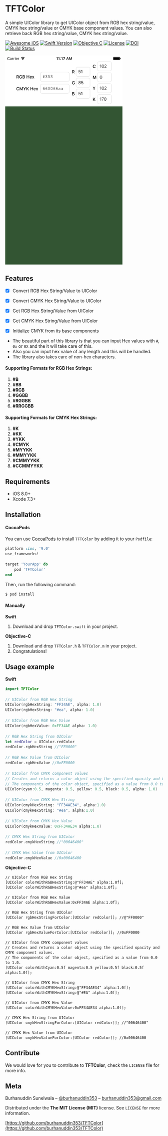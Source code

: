 # TFTColor
A simple UIColor library to get UIColor object from RGB hex string/value, CMYK hex string/value or CMYK base component values. 
You can also retrieve back RGB hex string/value, CMYK hex string/value.

[![Awesome iOS][awesome-ios-image]][awesome-ios-url]
[![Swift Version][swift-image]][swift-url]
[![Objective C][objc-image]][objc-url]
[![License][license-image]][license-url]
[![DOI](https://zenodo.org/badge/26798948.svg)](https://zenodo.org/badge/latestdoi/26798948)
[![Build Status](https://travis-ci.org/burhanuddin353/TFTColor.svg?branch=master)](https://travis-ci.org/burhanuddin353/TFTColor)

<img src="https://github.com/burhanuddin353/TFTColor/blob/master/Example.png" width="375">

## Features

- [x] Convert RGB Hex String/Value to UIColor
- [x] Convert CMYK Hex String/Value to UIColor
- [x] Get RGB Hex String/Value from UIColor
- [x] Get CMYK Hex String/Value from UIColor
- [x] Initialize CMYK from its base components


* The beautiful part of this library is that you can input Hex values with `#`, `0x` or `0X` and the it will take care of this.
* Also you can input hex value of any length and this will be handled.
* The library also takes care of non-hex characters.

#### Supporting Formats for RGB Hex Strings:
1. **#B**
2. **#BB**
3. **#RGB**
4. **#GGBB**
5. **#RGGBB**
6. **#RRGGBB** 

#### Supporting Formats for CMYK Hex Strings:
1. **#K**
2. **#KK**
3. **#YKK**
4. **#CMYK**
5. **#MYYKK**
6. **#MMYYKK**
7. **#CMMYYKK**
8. **#CCMMYYKK**

## Requirements

- iOS 8.0+
- Xcode 7.3+

## Installation

#### CocoaPods
You can use [CocoaPods](http://cocoapods.org/) to install `TFTColor` by adding it to your `Podfile`:

```ruby
platform :ios, '9.0'
use_frameworks!

target 'YourApp' do
    pod 'TFTColor'
end
```

Then, run the following command:

``` ruby
$ pod install
```

#### Manually
**Swift**

1. Download and drop ```TFTColor.swift``` in your project.  

**Objective-C**

1. Download and drop ```TFTColor.h``` & ```TFTColor.m``` in your project. 
2. Congratulations! 


## Usage example
**Swift**

```swift
import TFTColor

// UIColor from RGB Hex String
UIColor(rgbHexString: "FF34AE", alpha: 1.0)
UIColor(rgbHexString: "#ea", alpha: 1.0)

// UIColor from RGB Hex Value
UIColor(rgbHexValue: 0xFF34AE alpha: 1.0)

// RGB Hex String from UIColor
let redColor = UIColor.redColor
redColor.rgbHexString //"FF0000"

// RGB Hex Value from UIColor
redColor.rgbHexValue //0xFF0000

// UIColor from CMYK component values 
// Creates and returns a color object using the specified opacity and CMYK component values.
// The components of the color object, specified as a value from 0.0 to 1.0.
UIColor(cyan:0.5, magenta: 0.5, yellow: 0.5, black: 0.5, alpha: 1.0)

// UIColor from CMYK Hex String
UIColor(cmykHexString: "FF34AE34", alpha:1.0)
UIColor(cmykHexString: "#ea", alpha:1.0)

// UIColor from CMYK Hex Value
UIColor(cmykHexValue: 0xFF34AE34 alpha:1.0)

// CMYK Hex String from UIColor
redColor.cmykHexString //"00646400"

// CMYK Hex Value from UIColor
redColor.cmykHexValue //0x00646400
``` 

**Objective-C**

```objc
// UIColor from RGB Hex String
[UIColor colorWithRGBHexString:@"FF34AE" alpha:1.0f];
[UIColor colorWithRGBHexString:@"#ea" alpha:1.0f];

// UIColor from RGB Hex Value
[UIColor colorWithRGBHexValue:0xFF34AE alpha:1.0f];
 
// RGB Hex String from UIColor
[UIColor rgbHexStringForColor:[UIColor redColor]]; //@"FF0000"
 
// RGB Hex Value from UIColor
[UIColor rgbHexValueForColor:[UIColor redColor]]; //0xFF0000

// UIColor from CMYK component values
// Creates and returns a color object using the specified opacity and CMYK component values.
// The components of the color object, specified as a value from 0.0 to 1.0.
[UIColor colorWithCyan:0.5f magenta:0.5 yellow:0.5f black:0.5f alpha:1.0f];

// UIColor from CMYK Hex String
[UIColor colorWithCMYKHexString:@"FF34AE34" alpha:1.0f];
[UIColor colorWithCMYKHexString:@"#EA" alpha:1.0f]; 

// UIColor from CMYK Hex Value
[UIColor colorWithCMYKHexValue:0xFF34AE34 alpha:1.0f];

// CMYK Hex String from UIColor
[UIColor cmykHexStringForColor:[UIColor redColor]]; //"00646400" 

// CMYK Hex Value from UIColor
[UIColor cmykHexValueForColor:[UIColor redColor]]; //0x00646400
``` 

## Contribute

We would love for you to contribute to **TFTColor**, check the ``LICENSE`` file for more info.

## Meta

Burhanuddin Sunelwala – [@burhanuddin353](https://twitter.com/burhanuddin353) – burhanuddin353@gmail.com

Distributed under the **The MIT License (MIT)** license. See ``LICENSE`` for more information.

[https://github.com/burhanuddin353/TFTColor](https://github.com/burhanuddin353/TFTColor)

[swift-image]: https://img.shields.io/badge/swift-3.0-orange.svg
[swift-url]: https://swift.org/
[objc-image]: https://img.shields.io/badge/Objective-C-purple.svg
[objc-url]: https://developer.apple.com/library/ios/documentation/Cocoa/Conceptual/ProgrammingWithObjectiveC/Introduction/Introduction.html
[license-image]: https://img.shields.io/badge/License-MIT-blue.svg
[license-url]: https://github.com/burhanuddin353/TFTColor/blob/master/LICENSE
[travis-image]: https://img.shields.io/travis/dbader/node-datadog-metrics/master.svg?style=flat-square
[travis-url]: https://travis-ci.org/dbader/node-datadog-metrics
[codebeat-image]: https://codebeat.co/badges/c19b47ea-2f9d-45df-8458-b2d952fe9dad
[codebeat-url]: https://codebeat.co/projects/github-com-vsouza-awesomeios-com
[awesome-ios-image]: https://img.shields.io/badge/Awesome-iOS-blue.svg
[awesome-ios-url]: https://github.com/vsouza/awesome-ios
